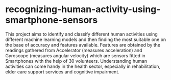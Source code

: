 # recognizing-human-activity-using-smartphone-sensors
This project aims to identify and classify different human activities using different machine learning models and then finding the most suitable one on the base of accuracy and features available. Features are obtained by the readings gathered from Accelerator (measures acceleration) and Gyroscope (measures angular velocity) which are sensors fitted in Smartphones with the help of 30 volunteers. Understanding human activities can come handy in the health sector, especially in rehabilitation, elder care support services and cognitive impairment.
